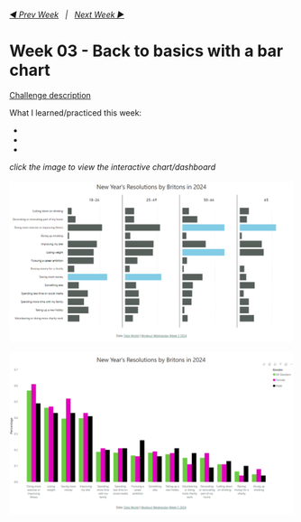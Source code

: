 <h6><a href="../Week_2/README.md">◀  Prev Week</a>&nbsp;&nbsp;&nbsp;|&nbsp;&nbsp;&nbsp;<a href="../Week_4/README.md">Next Week  ▶</a></h6>

# Week 03 - Back to basics with a bar chart

[Challenge description](https://workout-wednesday.com/pbi-2024-w03/)

What I learned/practiced this week:

-
-
-

<i>click the image to view the interactive chart/dashboard</i><br>
<br>
<a href="https://community.fabric.microsoft.com/t5/Data-Stories-Gallery/Workout-Wednesday-2024-Week-3/m-p/3924177#M12531" target="_blank">
<img src="PBI WoW 2024 wk 3 a.png?raw=true" alt="PowerBI Chart/Dashboard">
</a>

<a href="https://community.fabric.microsoft.com/t5/Data-Stories-Gallery/Workout-Wednesday-2024-Week-3/m-p/3924177#M12531" target="_blank">
<img src="PBI WoW 2024 wk 3 b.png?raw=true" alt="PowerBI Chart/Dashboard">
</a>
